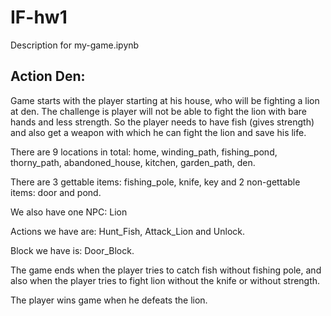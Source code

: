 # IF-hw1

Description for my-game.ipynb

## Action Den:

Game starts with the player starting at his house, who will be fighting a lion at den. The challenge is player will not be able to fight the lion with bare hands and less strength. So the player needs to have fish (gives strength) and also get a weapon with which he can fight the lion and save his life. 

There are 9 locations in total: home, winding_path, fishing_pond, thorny_path, abandoned_house, kitchen, garden_path, den.

There are 3 gettable items: fishing_pole, knife, key and 2 non-gettable items:  door and pond.

We also have one NPC: Lion

Actions we have are: Hunt_Fish, Attack_Lion and Unlock.

Block we have is: Door_Block.

The game ends when the player tries to catch fish without fishing pole, and also when the player tries to fight lion without the knife or without strength.

The player wins game when he defeats the lion.
